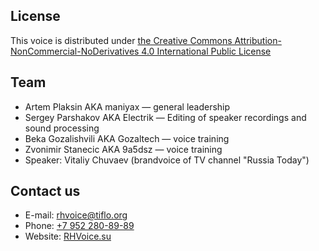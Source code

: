 ## License ##
This voice is distributed under [the Creative Commons Attribution-NonCommercial-NoDerivatives 4.0 International Public License](https://creativecommons.org/licenses/by-nc-nd/4.0/)

## Team ##
* Artem Plaksin AKA maniyax — general leadership
* Sergey Parshakov AKA Electrik — Editing of speaker recordings and sound processing
* Beka Gozalishvili AKA Gozaltech — voice training
* Zvonimir Stanecic AKA 9a5dsz — voice training
* Speaker: Vitaliy Chuvaev (brandvoice of TV channel "Russia Today")

## Contact us ##
* E-mail: [rhvoice@tiflo.org](mailto:rhvoice@tiflo.org)
* Phone: [+7 952 280-89-89](tel:+79522808989)
* Website: [RHVoice.su](https://rhvoice.su)
